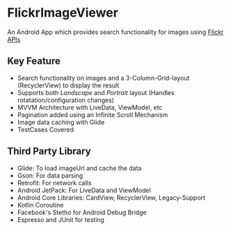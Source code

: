 # FlickrImageViewer
An Android App which provides search functionality for images using [Flickr APIs](https://www.flickr.com/services/api/)

## Key Feature
  - Search functionality on images and a 3-Column-Grid-layout (RecyclerView) to display the result 
  - Supports both *Landscape* and *Portrait* layout (Handles rotatation/configuration changes)
  - MVVM Architecture with LiveData, ViewModel, etc
  - Pagination added using an Infinite Scroll Mechanism
  - Image data caching with Glide
  - TestCases Covered
  
  
## Third Party Library
  - Glide: To load imageUrl and cache the data
  - Gson: For data parsing
  - Retrofit: For network calls
  - Android JetPack: For LiveData and ViewModel
  - Android Core Libraries: CardView, RecyclerView, Legacy-Support
  - Kotlin Coroutine
  - Facebook's Stetho for Android Debug Bridge
  - Espresso and JUnit for testing

